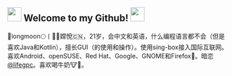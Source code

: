 ## <img src="https://cdn.discordapp.com/emojis/630965840208199680.gif?v=1" height=32/> Welcome to my Github! <img src="https://cdn.discordapp.com/emojis/630965840208199680.gif?v=1" height=32/>

💫longmoon🌕丨💮🌸嫦悅🇨🇳，21岁，会中文和英语，什么编程语言都不会（但是喜欢Java和Kotlin），擅长GUI（的使用和操作）。使用sing-box接入国际互联网。喜欢Android、openSUSE、Red Hat、Google、GNOME和Firefox🦊。暗恋[@lifegpc](https://github.com/lifegpc)。喜欢喝牛奶🐮🥛。
